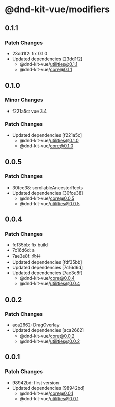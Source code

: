 # @dnd-kit-vue/modifiers

## 0.1.1

### Patch Changes

- 23dd1f2: fix 0.1.0
- Updated dependencies [23dd1f2]
  - @dnd-kit-vue/utilities@0.1.1
  - @dnd-kit-vue/core@0.1.1

## 0.1.0

### Minor Changes

- f221a5c: vue 3.4

### Patch Changes

- Updated dependencies [f221a5c]
  - @dnd-kit-vue/utilities@0.1.0
  - @dnd-kit-vue/core@0.1.0

## 0.0.5

### Patch Changes

- 30fce38: scrollableAncestorRects
- Updated dependencies [30fce38]
  - @dnd-kit-vue/core@0.0.5
  - @dnd-kit-vue/utilities@0.0.5

## 0.0.4

### Patch Changes

- fdf35bb: fix build
- 7c16d6d: a
- 7ae3e8f: 合并
- Updated dependencies [fdf35bb]
- Updated dependencies [7c16d6d]
- Updated dependencies [7ae3e8f]
  - @dnd-kit-vue/core@0.0.4
  - @dnd-kit-vue/utilities@0.0.4

## 0.0.2

### Patch Changes

- aca2662: DragOverlay
- Updated dependencies [aca2662]
  - @dnd-kit-vue/core@0.0.2
  - @dnd-kit-vue/utilities@0.0.2

## 0.0.1

### Patch Changes

- 98942bd: first version
- Updated dependencies [98942bd]
  - @dnd-kit-vue/core@0.0.1
  - @dnd-kit-vue/utilities@0.0.1
